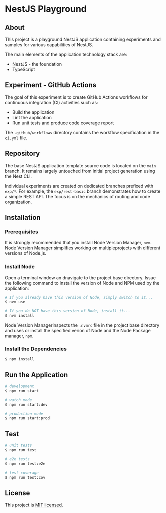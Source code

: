 # NestJS Playground

## About

This project is a playground NestJS application containing experiments and samples for various capabilities of NestJS.

The main elements of the application technology stack are:

- NestJS - the foundation
- TypeScript

## Experiment - GitHub Actions

The goal of this experiment is to create GitHub Actions workflows for continuous integration (CI) activities such as:

- Build the application
- Lint the application
- Run unit tests and produce code coverage report

The `.github/workflows` directory contains the workflow specification in the `ci.yml` file.

## Repository

The base NestJS application template source code is located on the `main` branch. It remains largely untouched from initial project generation using the Nest CLI.

Individual experiments are created on dedicated branches prefixed with `exp/*`. For example, the `exp/rest-basic` branch demonstrates how to create a simple REST API. The focus is on the mechanics of routing and code organization.

## Installation

### Prerequisites

It is strongly recommended that you install Node Version Manager, `nvm`. Node Version Manager simplifies working on multipleprojects with different versions of Node.js.

### Install Node

Open a terminal window an dnavigate to the project base directory. Issue the following command to install the version of Node and NPM used by the application:

```bash
# If you already have this version of Node, simply switch to it...
$ nvm use

# If you do NOT have this version of Node, install it...
$ nvm install
```

Node Version Managerinspects the `.nvmrc` file in the project base directory and uses or install the specified verion of Node and the Node Package manager, `npm`.

### Install the Dependencies

```bash
$ npm install
```

## Run the Application

```bash
# development
$ npm run start

# watch mode
$ npm run start:dev

# production mode
$ npm run start:prod
```

## Test

```bash
# unit tests
$ npm run test

# e2e tests
$ npm run test:e2e

# test coverage
$ npm run test:cov
```

## License

This project is [MIT licensed](LICENSE).
